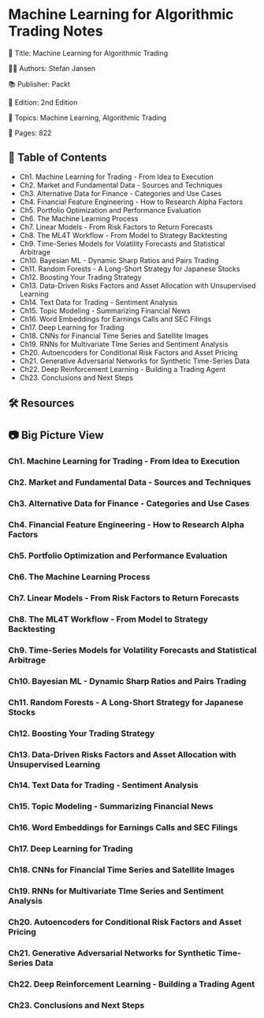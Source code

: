 # Machine Learning for Algorithmic Trading Notes

📕 Title: Machine Learning for Algorithmic Trading

👨‍💻 Authors: Stefan Jansen

📚 Publisher: Packt

🎯 Edition: 2nd Edition

💾 Topics: Machine Learning, Algorithmic Trading

📄 Pages: 822

## 📝 Table of Contents

- Ch1. Machine Learning for Trading - From Idea to Execution
- Ch2. Market and Fundamental Data - Sources and Techniques
- Ch3. Alternative Data for Finance - Categories and Use Cases
- Ch4. Financial Feature Engineering - How to Research Alpha Factors
- Ch5. Portfolio Optimization and Performance Evaluation
- Ch6. The Machine Learning Process
- Ch7. Linear Models - From Risk Factors to Return Forecasts
- Ch8. The ML4T Workflow - From Model to Strategy Backtesting
- Ch9. Time-Series Models for Volatility Forecasts and Statistical Arbitrage
- Ch10. Bayesian ML - Dynamic Sharp Ratios and Pairs Trading
- Ch11. Random Forests - A Long-Short Strategy for Japanese Stocks
- Ch12. Boosting Your Trading Strategy
- Ch13. Data-Driven Risks Factors and Asset Allocation with Unsupervised Learning
- Ch14. Text Data for Trading - Sentiment Analysis
- Ch15. Topic Modeling - Summarizing Financial News
- Ch16. Word Embeddings for Earnings Calls and SEC Filings
- Ch17. Deep Learning for Trading
- Ch18. CNNs for Financial Time Series and Satellite Images
- Ch19. RNNs for Multivariate TIme Series and Sentiment Analysis
- Ch20. Autoencoders for Conditional Risk Factors and Asset Pricing
- Ch21. Generative Adversarial Networks for Synthetic Time-Series Data
- Ch22. Deep Reinforcement Learning - Building a Trading Agent
- Ch23. Conclusions and Next Steps

## 🛠️ Resources

## 📷 Big Picture View

### Ch1. Machine Learning for Trading - From Idea to Execution
### Ch2. Market and Fundamental Data - Sources and Techniques
### Ch3. Alternative Data for Finance - Categories and Use Cases
### Ch4. Financial Feature Engineering - How to Research Alpha Factors
### Ch5. Portfolio Optimization and Performance Evaluation
### Ch6. The Machine Learning Process
### Ch7. Linear Models - From Risk Factors to Return Forecasts
### Ch8. The ML4T Workflow - From Model to Strategy Backtesting
### Ch9. Time-Series Models for Volatility Forecasts and Statistical Arbitrage
### Ch10. Bayesian ML - Dynamic Sharp Ratios and Pairs Trading
### Ch11. Random Forests - A Long-Short Strategy for Japanese Stocks
### Ch12. Boosting Your Trading Strategy
### Ch13. Data-Driven Risks Factors and Asset Allocation with Unsupervised Learning
### Ch14. Text Data for Trading - Sentiment Analysis
### Ch15. Topic Modeling - Summarizing Financial News
### Ch16. Word Embeddings for Earnings Calls and SEC Filings
### Ch17. Deep Learning for Trading
### Ch18. CNNs for Financial Time Series and Satellite Images
### Ch19. RNNs for Multivariate TIme Series and Sentiment Analysis
### Ch20. Autoencoders for Conditional Risk Factors and Asset Pricing
### Ch21. Generative Adversarial Networks for Synthetic Time-Series Data
### Ch22. Deep Reinforcement Learning - Building a Trading Agent
### Ch23. Conclusions and Next Steps